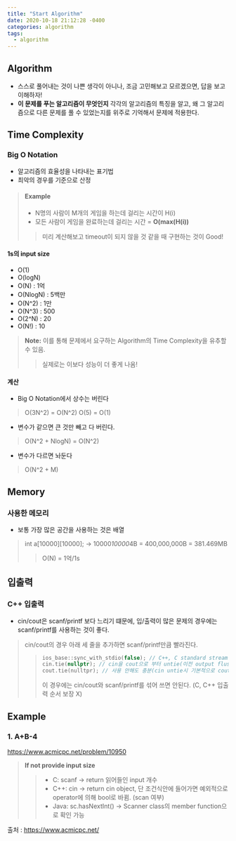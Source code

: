 ```yaml
---
title: "Start Algorithm"
date: 2020-10-18 21:12:28 -0400
categories: algorithm
tags:
  - algorithm
---
```

## Algorithm
- 스스로 풀어내는 것이 나쁜 생각이 아니나, 조금 고민해보고 모르겠으면, 답을 보고 이해하자!
- **이 문제를 푸는 알고리즘이 무엇인지** 각각의 알고리즘의 특징을 알고, 왜 그 알고리즘으로 다른 문제를 풀 수 있었는지를 위주로 기억해서 문제에 적용한다.

## Time Complexity
### Big O Notation
- 알고리즘의 효율성을 나타내는 표기법
- 최악의 경우를 기준으로 산정
>#### Example
>- N명의 사람이 M개의 게임을 하는데 걸리는 시간이 H(i)
>- 모든 사람이 게임을 완료하는데 걸리는 시간 = **O(max(H(i))**
>> 미리 계산해보고 timeout이 되지 않을 것 같을 때 구현하는 것이 Good!
#### 1s의 input size
- O(1)
- O(logN)
- O(N) : 1억
- O(NlogN) : 5백만
- O(N^2) : 1만
- O(N^3) : 500
- O(2^N) : 20
- O(N!) : 10
>  **Note:** 이를 통해 문제에서 요구하는 Algorithm의 Time Complexity을 유추할 수 있음.
> >실제로는 이보다 성능이 더 좋게 나옴!
#### 계산
- Big O Notation에서 상수는 버린다
> O(3N^2) = O(N^2)
> O(5) = O(1)
- 변수가 같으면  큰 것만 빼고 다 버린다.
> O(N^2 + NlogN) = O(N^2)
- 변수가 다르면 놔둔다
> O(N^2 + M)
## Memory
### 사용한 메모리
- 보통 가장 많은 공간을 사용하는 것은 배열
> int a[10000][10000]; -> 10000*10000*4B = 400,000,000B = 381.469MB
>> O(N) = 1억/1s
## 입출력
### C++ 입출력
- cin/cout은 scanf/printf 보다 느리기 떄문에, 입/출력이 많은 문제의 경우에는 scanf/printf를 사용하는 것이 좋다.
> cin/cout의 경우 아래 세 줄을 추가하면 scanf/printf만큼 빨라진다.
>> ```cpp
>> ios_base::sync_with_stdio(false); // C++, C standard stream i/o 연산의 비동기화 -> C++ stream이 각각의 i/o 연산에 대해 buffer를 사용하여 i/o 연산 속도를 크게 향상
>> cin.tie(nullptr); // cin을 cout으로 부터 untie(이전 output flush를 막음)
>> cout.tie(nulltpr); // 사용 안해도 충분(cin untie시 기본적으로 cout은 buffer가 가득차거나 수동적으로 flush를 시켜주기 전까지 출력 X)
>> ```
>> 이 경우에는 cin/cout와 scanf/printf를 섞어 쓰면 안된다. (C, C++ 입출력 순서 보장 X)
## Example
### 1. A+B-4
https://www.acmicpc.net/problem/10950
>**If not provide input size**
>>- C: scanf -> return 읽어들인 input 개수
>>- C++: cin -> return cin object, 단 조건식안에 들어가면 예외적으로 operator에 의해 bool로 바뀜. (scan 여부)
>>- Java: sc.hasNextInt() -> Scanner class의 member function으로 확인 가능

출처 :  https://www.acmicpc.net/
